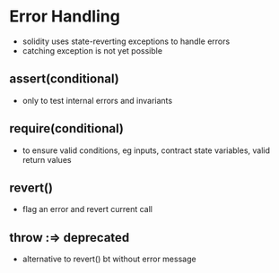 # Error Handling
- solidity uses state-reverting exceptions to handle errors
- catching exception is not yet possible

## assert(__conditional__)
- only to test internal errors and invariants

## require(__conditional__)
- to ensure valid conditions, eg inputs, contract state variables, valid return values

## revert()
- flag an error and revert current call

## throw :=> deprecated
- alternative to revert() bt without error message
